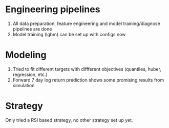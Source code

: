 # Engineering pipelines

1. All data preparation, feature engineering and model training/diagnose pipelines are done
2. Model training (lgbm) can be set up with configs now

# Modeling

1. Tried to fit different targets with diffferent objectives (quantiles, huber, regression, etc.)
2. Forward 7 day log return prediction shows some promising results from simulation

# Strategy

Only tried a RSI based strategy, no other strategy set up yet.